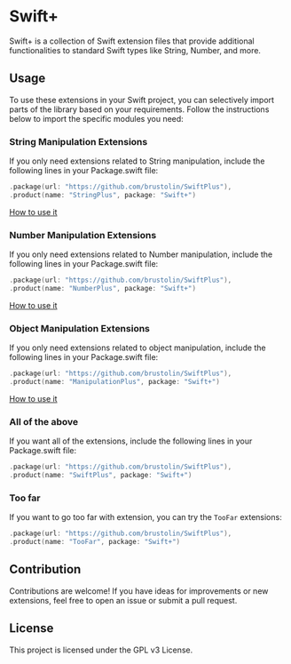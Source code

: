 # Swift+

Swift+ is a collection of Swift extension files that provide additional functionalities to standard Swift types like String, Number, and more.

## Usage

To use these extensions in your Swift project, you can selectively import parts of the library based on your requirements. Follow the instructions below to import the specific modules you need:

### String Manipulation Extensions
If you only need extensions related to String manipulation, include the following lines in your Package.swift file:

```swift
.package(url: "https://github.com/brustolin/SwiftPlus"),
.product(name: "StringPlus", package: "Swift+")
```
[How to use it](Sources/StringPlus)


### Number Manipulation Extensions
If you only need extensions related to Number manipulation, include the following lines in your Package.swift file:

```swift
.package(url: "https://github.com/brustolin/SwiftPlus"),
.product(name: "NumberPlus", package: "Swift+")
```
[How to use it](Sources/NumberPlus)

### Object Manipulation Extensions
If you only need extensions related to object manipulation, include the following lines in your Package.swift file:

```swift
.package(url: "https://github.com/brustolin/SwiftPlus"),
.product(name: "ManipulationPlus", package: "Swift+")
```

[How to use it](Sources/ManipulationPlus)

### All of the above
If you want all of the extensions, include the following lines in your Package.swift file:
```swift
.package(url: "https://github.com/brustolin/SwiftPlus"),
.product(name: "SwiftPlus", package: "Swift+")
```

### Too far
If you want to go too far with extension, you can try the `TooFar` extensions:
```swift
.package(url: "https://github.com/brustolin/SwiftPlus"),
.product(name: "TooFar", package: "Swift+")
```

## Contribution

Contributions are welcome! If you have ideas for improvements or new extensions, feel free to open an issue or submit a pull request.

## License

This project is licensed under the GPL v3 License.
